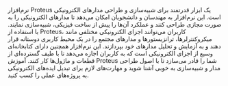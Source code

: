 نرم‌افزار Proteus یک ابزار قدرتمند برای شبیه‌سازی و طراحی مدارهای الکترونیکی است. این نرم‌افزار به مهندسان و دانشجویان امکان می‌دهد تا مدارهای الکترونیکی را به صورت مجازی طراحی کنند و عملکرد آن‌ها را پیش از ساخت فیزیکی، شبیه‌سازی نمایند. با استفاده از Proteus، کاربران می‌توانند اجزای الکترونیکی مختلفی مانند میکروکنترلرها، ترانزیستورها و مدارهای مجتمع را در یک محیط کاربری دوستانه قرار دهند و به آزمایش و تحلیل مدارهای خود بپردازند. این نرم‌افزار همچنین دارای کتابخانه‌ای وسیع از اجزای الکترونیکی است که به کاربران اجازه می‌دهد تا با طیف گسترده‌ای از قطعات و ماژول‌ها کار کنند. آموزش Proteus شما را قادر می‌سازد تا با اصول طراحی مدار و شبیه‌سازی به خوبی آشنا شوید و مهارت‌های لازم برای تبدیل ایده‌های الکترونیکی به پروژه‌های عملی را کسب کنید.